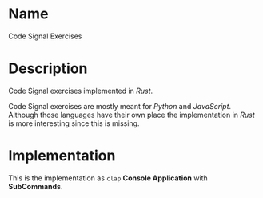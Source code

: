 # Name

Code Signal Exercises

# Description

Code Signal exercises implemented in _Rust_.

Code Signal exercises are mostly meant for _Python_ and _JavaScript_.\
Although those languages have their own place the implementation in _Rust_ is
more interesting since this is missing.

# Implementation

This is the implementation as `clap` **Console Application** with **SubCommands**.

